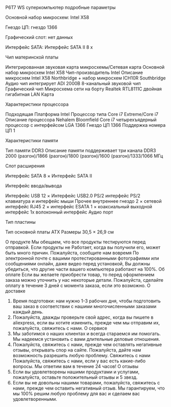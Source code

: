P6T7 WS суперкомпьютер подробные параметры


Основной набор микросхем: Intel X58

Гнездо ЦП: гнездо 1366

Графический слот: нет данных

Интерфейс SATA: Интерфейс SATA II 8 x


Чип материнской платы

Интегрированная звуковая карта микросхемы/Сетевая карта
Основной набор микросхем Intel X58
Чип-производитель Intel
Описание микросхем Intel X58 Northbridge + набор микросхем ICH10R Southbridge
Аудио чип интегрирует ADI 2000B 8-канальный звуковой чип
Графический чип
Микросхема сети на борту Realtek RTL8111C двойная гигабитная LAN Карта

Характеристики процессора

Подходящая Платформа Intel
Процессор типа Core i7 Extreme/Core i7
Описание процессора Nehalem Bloomfield Core i7 четырехъядерный процессор с интерфейсом LGA 1366
Гнездо ЦП 1366
Поддержка номера ЦП 1

Характеристики памяти

Тип памяти DDR3
Описание памяти поддерживает три канала DDR3 2000 (разгон)/1866 (разгон)/1800 (разгон)/1600 (разгон)/1333/1066 МГц

Слот расширения

Интерфейс SATA 8 × Интерфейс SATA II

Интерфейс ввода/вывода

Интерфейс USB 12 × Интерфейс USB2.0
PS/2 интерфейс PS/2 клавиатура и интерфейс мыши
Прочее внутреннее гнездо 2 × сетевой интерфейс RJ45
2 × интерфейс ESATA
1 × коаксиальный выходной интерфейс
1x волоконный интерфейс
Аудио порт

Тип пластины

Тип основной платы ATX
Размеры 30,5 × 26,9 см

О продукте
Мы обещаем, что все продукты тестируются перед отправкой. Если продукты не
Работает, когда вы получили его, может быть много причин. Пожалуйста, сообщите нам вовремя
По электронной почте с вашими протестированными фотографиями или сообщениями онлайн, даже видео перед установкой,
Вы должны убедиться, что другие части вашего компьютера работают на 100%.
Об оплате
Если вы желаете приобрести товар, то перед оформлением заказа можно уточнить у нас некоторые детали.
Пожалуйста, сделайте оплату в течение 3 дней с момента заказа, если это возможно.
О доставке
1. Время подготовки: нам нужно 1-3 рабочих дня, чтобы подготовить ваш заказ в соответствии с нашими многочисленными заказами каждый день.
2. Пожалуйста, дважды проверьте свой адрес, когда вы пишете в aliexpress, если вы хотите изменить, прежде чем мы отправим их, пожалуйста, свяжитесь с нами.
О сервисе
1. Мы заботимся о наших клиентах и всегда стараемся им помогать. Мы надеемся установить с вами длительные деловые отношения.
2. Пожалуйста, свяжитесь с нами, прежде чем оставлять негативные отзывы, открывать спор на сайте.
Пожалуйста, дайте нам возможность разрешить любую проблему.
Свяжитесь с нами
Пожалуйста, свяжитесь с нами, если у вас есть какие-либо вопросы.
Мы ответим вам в течение 24 часов!
О отзывы
1. Если вы удовлетворены нашими продуктами и услугами, пожалуйста, оставьте положительный отзывы и 5 звезд.
2. Если вы не довольны нашими товарами, пожалуйста, свяжитесь с нами, прежде чем оставить негативный отзыв.
Мы гарантируем, что мы 100% решим любую проблему для вас и сделаем вас удовлетворенными.
